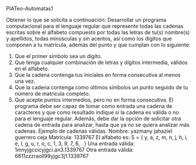 PIATeo-Automatas1

Obtener lo que se solicita a continuación:
Desarrollar un programa computacional para el lenguaje regular que represente todas las
cadenas escritas sobre el alfabeto compuesto por todas las letras de tu(s) nombre(s) y apellidos,
todas minúsculas y sin acentos, así como los dígitos que componen a tu matrícula, además del
punto y que cumplan con lo siguiente:
1) Que el primer símbolo sea un dígito.
2) Que tenga cualquier combinación de letras y dígitos intermedia, válidos en el alfabeto.
3) Que la cadena contenga tus iniciales en forma consecutiva al menos una vez.
4) Que la cadena contenga como últimos símbolos un punto seguido de tu número de
matrícula completo.
5) Que acepte puntos intermedios, pero no en forma consecutiva.
El programa debe ser capaz de tomar como entrada una cadena de caracteres y que como
resultado indique si la cadena es válida o no para el lenguaje regular. Además, debe dar la
opción de solicitar otra cadena de entrada para analizar, hasta que ya no se quiera analizar más
cadenas.
Ejemplo de cadenas válidas.
Nombre: yazmany jahaziel guerrero ceja
Matrícula: 1339767
El alfabeto es:
S = { y, a, z, m, n, j, h, i, e, l, g, u, r, o, c, 1, 3, 9, 7, 6, . }
Una entrada válida: 1mnyjgccicyjgci.an3.1339767
Otra entrada válida: 6611zzzraoll99yjgc3j1.1339767
